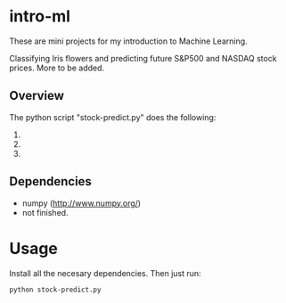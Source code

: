 # intro-ml

These are mini projects for my introduction to Machine Learning. 

Classifying Iris flowers and predicting future S&P500 and NASDAQ stock prices. More to be added.

## Overview
The python script "stock-predict.py" does the following:

1. 
2.
3.



## Dependencies
* numpy (http://www.numpy.org/)
* not finished.

# Usage
Install all the necesary dependencies.
Then just run:
```
python stock-predict.py
```

